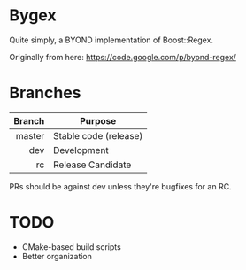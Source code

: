 # Bygex

Quite simply, a BYOND implementation of Boost::Regex.

Originally from here: https://code.google.com/p/byond-regex/

# Branches

| Branch    | Purpose                 |
|----------:|-------------------------|
| master    | Stable code (release)   |
| dev       | Development             |
| rc        | Release Candidate       |

PRs should be against dev unless they're bugfixes for an RC.

# TODO
 * CMake-based build scripts
 * Better organization
